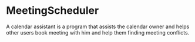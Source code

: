 # MeetingScheduler
A calendar assistant is a program that assists the calendar owner and helps other users book meeting with him and help them finding meeting conflicts.
